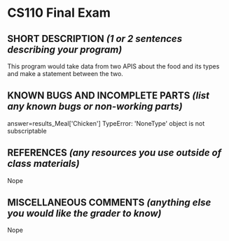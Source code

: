 # CS110 Final Exam

## SHORT DESCRIPTION *(1 or 2 sentences describing your program)*
This program would take data from two APIS about the food and its types and make a statement between the two.
## KNOWN BUGS AND INCOMPLETE PARTS *(list any known bugs or non-working parts)*
answer=results_Meal['Chicken']
TypeError: 'NoneType' object is not subscriptable
## REFERENCES *(any resources you use outside of class materials)*
Nope
## MISCELLANEOUS COMMENTS *(anything else you would like the grader to know)*
Nope